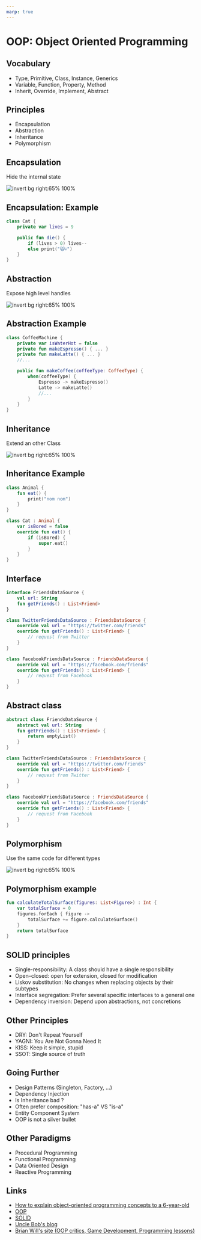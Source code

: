 ```yaml
---
marp: true
---
```

<!-- headingDivider: 2 -->

# OOP: Object Oriented Programming

## Vocabulary

* Type, Primitive, Class, Instance, Generics
* Variable, Function, Property, Method
* Inherit, Override, Implement, Abstract

## Principles

* Encapsulation
* Abstraction
* Inheritance
* Polymorphism

## Encapsulation

Hide the internal state

![invert bg right:65% 100%](assets/encapsulation.png)

## Encapsulation: Example

```kotlin
class Cat {
    private var lives = 9

    public fun die() {
        if (lives > 0) lives--
        else print("🙀💀")
    }
}

```

## Abstraction

Expose high level handles

![invert bg right:65% 100%](assets/abstraction.png)

## Abstraction Example

```kotlin
class CoffeeMachine {
    private var isWaterHot = false
    private fun makeEspresso() { ... }
    private fun makeLatte() { ... }
    //...

    public fun makeCoffee(coffeeType: CoffeeType) {
        when(coffeeType) {
            Espresso -> makeEspresso()
            Latte -> makeLatte()
            //...
        }
    }
}
```

## Inheritance

Extend an other Class

![invert bg right:65% 100%](assets/inheritance.png)

## Inheritance Example

```kotlin
class Animal {
    fun eat() {
        print("nom nom")
    }
}

class Cat : Animal {
    var isBored = false
    override fun eat() {
        if (isBored) {
            super.eat()
        }
    }
}
```

## Interface

```kotlin
interface FriendsDataSource {
    val url: String
    fun getFriends() : List<Friend>
}

class TwitterFriendsDataSource : FriendsDataSource {
    override val url = "https://twitter.com/friends"
    override fun getFriends() : List<Friend> {
        // request from Twitter
    }
}

class FacebookFriendsDataSource : FriendsDataSource {
    override val url = "https://facebook.com/friends"
    override fun getFriends() : List<Friend> {
        // request from Facebook
    }
}
```

## Abstract class

```kotlin
abstract class FriendsDataSource {
    abstract val url: String
    fun getFriends() : List<Friend> {
        return emptyList()
    }
}

class TwitterFriendsDataSource : FriendsDataSource {
    override val url = "https://twitter.com/friends"
    override fun getFriends() : List<Friend> {
        // request from Twitter
    }
}

class FacebookFriendsDataSource : FriendsDataSource {
    override val url = "https://facebook.com/friends"
    override fun getFriends() : List<Friend> {
        // request from Facebook
    }
}
```

## Polymorphism

Use the same code for different types

![invert bg right:65% 100%](assets/polymorphism.png)

## Polymorphism example

```kotlin
fun calculateTotalSurface(figures: List<Figure>) : Int {
    var totalSurface = 0
    figures.forEach { figure ->
        totalSurface += figure.calculateSurface()
    }
    return totalSurface
}
```

## SOLID principles

* Single-responsibility: A class should have a single responsibility
* Open–closed: open for extension, closed for modification
* Liskov substitution: No changes when replacing objects by their subtypes
* Interface segregation: Prefer several specific interfaces to a general one
* Dependency inversion: Depend upon abstractions, not concretions

## Other Principles

* DRY: Don't Repeat Yourself
* YAGNI: You Are Not Gonna Need It
* KISS: Keep it simple, stupid
* SSOT: Single source of truth

## Going Further

* Design Patterns (Singleton, Factory, ...)
* Dependency Injection
* Is Inheritance bad ?
* Often prefer composition: "has-a" VS "is-a"
* Entity Component System
* OOP is not a silver bullet

## Other Paradigms

* Procedural Programming
* Functional Programming
* Data Oriented Design
* Reactive Programming

## Links

* [How to explain object-oriented programming concepts to a 6-year-old](https://medium.freecodecamp.org/object-oriented-programming-concepts-21bb035f7260)
* [OOP](https://en.wikipedia.org/wiki/Object-oriented_programming)
* [SOLID](https://en.wikipedia.org/wiki/SOLID)
* [Uncle Bob's blog](https://blog.cleancoder.com/)
* [Brian Will's site (OOP critics, Game Development, Programming lessons)](https://brianwill.github.io/)
